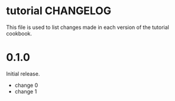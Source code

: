 # tutorial CHANGELOG

This file is used to list changes made in each version of the tutorial cookbook.

# 0.1.0

Initial release.

- change 0
- change 1

